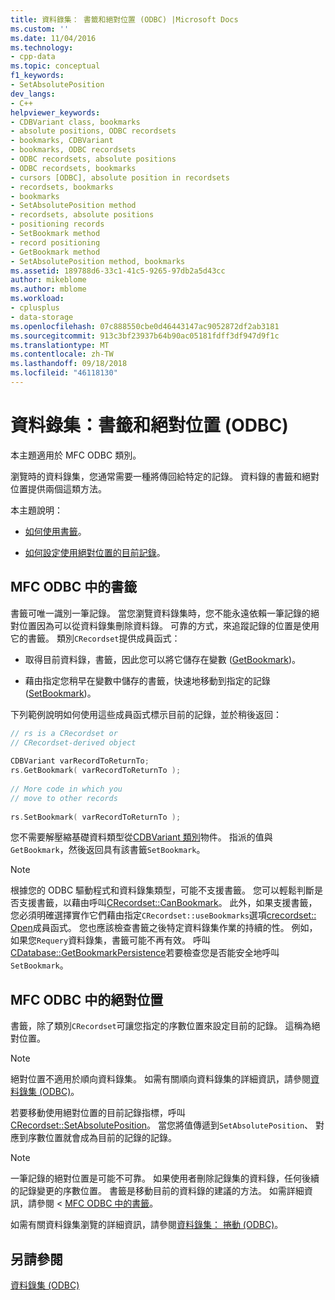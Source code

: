 ```yaml
---
title: 資料錄集： 書籤和絕對位置 (ODBC) |Microsoft Docs
ms.custom: ''
ms.date: 11/04/2016
ms.technology:
- cpp-data
ms.topic: conceptual
f1_keywords:
- SetAbsolutePosition
dev_langs:
- C++
helpviewer_keywords:
- CDBVariant class, bookmarks
- absolute positions, ODBC recordsets
- bookmarks, CDBVariant
- bookmarks, ODBC recordsets
- ODBC recordsets, absolute positions
- ODBC recordsets, bookmarks
- cursors [ODBC], absolute position in recordsets
- recordsets, bookmarks
- bookmarks
- SetAbsolutePosition method
- recordsets, absolute positions
- positioning records
- SetBookmark method
- record positioning
- GetBookmark method
- SetAbsolutePosition method, bookmarks
ms.assetid: 189788d6-33c1-41c5-9265-97db2a5d43cc
author: mikeblome
ms.author: mblome
ms.workload:
- cplusplus
- data-storage
ms.openlocfilehash: 07c888550cbe0d46443147ac9052872df2ab3181
ms.sourcegitcommit: 913c3bf23937b64b90ac05181fdff3df947d9f1c
ms.translationtype: MT
ms.contentlocale: zh-TW
ms.lasthandoff: 09/18/2018
ms.locfileid: "46118130"
---
```

# <a name="recordset-bookmarks-and-absolute-positions-odbc"></a>資料錄集：書籤和絕對位置 (ODBC)

本主題適用於 MFC ODBC 類別。  
  
瀏覽時的資料錄集，您通常需要一種將傳回給特定的記錄。 資料錄的書籤和絕對位置提供兩個這類方法。  
  
本主題說明：  
  
- [如何使用書籤](#_core_bookmarks_in_mfc_odbc)。  
  
- [如何設定使用絕對位置的目前記錄](#_core_absolute_positions_in_mfc_odbc)。  
  
##  <a name="_core_bookmarks_in_mfc_odbc"></a> MFC ODBC 中的書籤  

書籤可唯一識別一筆記錄。 當您瀏覽資料錄集時，您不能永遠依賴一筆記錄的絕對位置因為可以從資料錄集刪除資料錄。 可靠的方式，來追蹤記錄的位置是使用它的書籤。 類別`CRecordset`提供成員函式：  
  
- 取得目前資料錄，書籤，因此您可以將它儲存在變數 ([GetBookmark](../../mfc/reference/crecordset-class.md#getbookmark))。  
  
- 藉由指定您稍早在變數中儲存的書籤，快速地移動到指定的記錄 ([SetBookmark](../../mfc/reference/crecordset-class.md#setbookmark))。  
  
下列範例說明如何使用這些成員函式標示目前的記錄，並於稍後返回：  
  
```cpp  
// rs is a CRecordset or  
// CRecordset-derived object  
  
CDBVariant varRecordToReturnTo;  
rs.GetBookmark( varRecordToReturnTo );  
  
// More code in which you  
// move to other records  
  
rs.SetBookmark( varRecordToReturnTo );  
```  
  
您不需要解壓縮基礎資料類型從[CDBVariant 類別](../../mfc/reference/cdbvariant-class.md)物件。 指派的值與`GetBookmark`，然後返回具有該書籤`SetBookmark`。  
  
> [!NOTE]
>  根據您的 ODBC 驅動程式和資料錄集類型，可能不支援書籤。 您可以輕鬆判斷是否支援書籤，以藉由呼叫[CRecordset::CanBookmark](../../mfc/reference/crecordset-class.md#canbookmark)。 此外，如果支援書籤，您必須明確選擇實作它們藉由指定`CRecordset::useBookmarks`選項[crecordset:: Open](../../mfc/reference/crecordset-class.md#open)成員函式。 您也應該檢查書籤之後特定資料錄集作業的持續的性。 例如，如果您`Requery`資料錄集，書籤可能不再有效。 呼叫[CDatabase::GetBookmarkPersistence](../../mfc/reference/cdatabase-class.md#getbookmarkpersistence)若要檢查您是否能安全地呼叫`SetBookmark`。  
  
##  <a name="_core_absolute_positions_in_mfc_odbc"></a> MFC ODBC 中的絕對位置  

書籤，除了類別`CRecordset`可讓您指定的序數位置來設定目前的記錄。 這稱為絕對位置。  
  
> [!NOTE]
>  絕對位置不適用於順向資料錄集。 如需有關順向資料錄集的詳細資訊，請參閱[資料錄集 (ODBC)](../../data/odbc/recordset-odbc.md)。  
  
若要移動使用絕對位置的目前記錄指標，呼叫[CRecordset::SetAbsolutePosition](../../mfc/reference/crecordset-class.md#setabsoluteposition)。 當您將值傳遞到`SetAbsolutePosition`、 對應到序數位置就會成為目前的記錄的記錄。  
  
> [!NOTE]
>  一筆記錄的絕對位置是可能不可靠。 如果使用者刪除記錄集的資料錄，任何後續的記錄變更的序數位置。 書籤是移動目前的資料錄的建議的方法。 如需詳細資訊，請參閱 < [MFC ODBC 中的書籤](#_core_bookmarks_in_mfc_odbc)。  
  
如需有關資料錄集瀏覽的詳細資訊，請參閱[資料錄集： 捲動 (ODBC)](../../data/odbc/recordset-scrolling-odbc.md)。  
  
## <a name="see-also"></a>另請參閱  

[資料錄集 (ODBC)](../../data/odbc/recordset-odbc.md)
